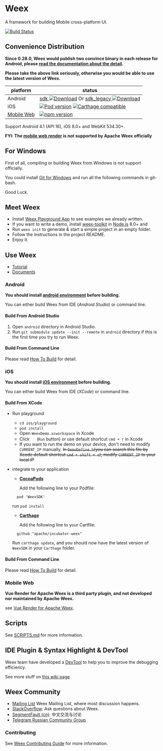 # Weex

A framework for building Mobile cross-platform UI.

[![Build Status](https://travis-ci.org/apache/incubator-weex.svg?branch=master)](https://travis-ci.org/apache/incubator-weex/)

## Convenience Distribution 
**Since 0.28.0, Weex would publish two convince binary in each release for Android, please [read the documentation about the detail](major_change.html).**

**Please take the above link seriously, otherwise you would be able to use the latest version of Weex.**

| platform | status |
| -------- | ------ |
| Android | [sdk ![Download](https://api.bintray.com/packages/weex/Android/sdk/images/download.svg)](https://bintray.com/weex/Android/sdk/_latestVersion) Or [sdk_legacy ![Download](https://api.bintray.com/packages/weex/Android/sdk_legacy/images/download.svg)](https://bintray.com/weex/Android/sdk_legacy/_latestVersion) |
| iOS | [![Pod version](https://badge.fury.io/co/WeexSDK.svg)](https://cocoapods.org/pods/WeexSDK) [![Carthage compatible](https://img.shields.io/badge/Carthage-compatible-4BC51D.svg?style=flat)](https://github.com/Carthage/Carthage) |
| [Mobile Web](https://github.com/weexteam/vue-render-for-apache-weex) | [![npm version](https://badge.fury.io/js/weex-html5.svg)](https://www.npmjs.com/package/weex-vue-render) |

Support Android 4.1 (API 16), iOS 8.0+ and WebKit 534.30+.

**FYI: The [mobile web render](https://github.com/weexteam/vue-render-for-apache-weex) is not supported by Apache Weex officially**

## For Windows
First of all, compiling or building Weex from Windows is not support officially.

You could install [Git for Windows](https://git-scm.com/download/win) and run all the following commands in git-bash.

Good Luck.

## Meet Weex

* Install [Weex Playground App](https://weex.apache.org/tools/playground.html) to see examples we already written.
* If you want to write a demo, install [weex-toolkit](https://www.npmjs.com/package/weex-toolkit) in [Node.js](http://nodejs.org/) 8.0+ and
* Run `weex init` to generate & start a simple project in an empty folder.
* Follow the instructions in the project README.
* Enjoy it.

## Use Weex

* [Tutorial](http://weex.apache.org/guide/)
* [Documents](http://weex.apache.org/references)

### Android
**You should install [android environment](./HOW-TO-BUILD.md#android) before building.**

You can either build Weex from IDE (*Android Studio*) or command line.

#### Build From Android Studio
1. Open `android` directory in Android Studio.
2. Run `git submodule update --init --remote` in `android` directory if this is the first time you try to run Weex.

#### Build From Command Line
Please read [How To Build](./HOW-TO-BUILD.md) for detail.

### iOS
**You should install [iOS environment](./HOW-TO-BUILD.md#ios) before building.**

You can either build Weex from IDE (*XCode*) or command line.

#### Build From XCode
* Run playground
  * `cd ios/playground`
  * `pod install`
  * Open `WeexDemo.xcworkspace` in Xcode
  * Click <img src="http://img1.tbcdn.cn/L1/461/1/5470b677a2f2eaaecf412cc55eeae062dbc275f9" height="16" > (`Run` button) or use default shortcut `cmd + r` in Xcode
  * If you want to run the demo on your device, don't need to modify `CURRENT_IP` manually. ~~In `DemoDefine.h`(you can search this file by Xcode default shortcut `cmd + shift + o`), modify `CURRENT_IP` to your local IP~~
* integrate to your application

  - **[CocoaPods](https://cocoapods.org)**

     Add the following line to your Podfile:
   ```
     pod 'WeexSDK'
   ```
    run `pod install`

  - **[Carthage](https://github.com/carthage/carthage)**

    Add the following line to your Cartfile:
   ```
     github "apache/incubator-weex"
   ```
   Run `carthage update`, and you should now have the latest version of   `WeexSDK` in your `Carthage` folder.

#### Build From Command Line
Please read [How To Build](./HOW-TO-BUILD.md) for detail.

### Mobile Web
**Vue Render for Apache Weex is a third party plugin, and not developed nor maintained by Apache Weex.**

see [Vue Render for Apache Weex](https://github.com/weexteam/vue-render-for-apache-weex).

## Scripts

See [SCRIPTS.md](./SCRIPTS.md) for more information.

## IDE Plugin & Syntax Highlight & DevTool

Weex team have developed a [DevTool](https://github.com/weexteam/weex-devtool) to help you to improve the debugging efficiency.

See more stuff on [this wiki page](https://github.com/alibaba/weex/wiki/Weex-Community)

## Weex Community
* [Mailing List](https://weex.apache.org/guide/contribute/how-to-contribute.html#mailing-list) Weex Mailing List, where most discussion happens.
* [StackOverflow](http://stackoverflow.com/questions/tagged/weex): Ask questions about Weex.
* [SegmentFault (cn)](https://segmentfault.com/t/weex): 中文交流与讨论
* [Telegram Russian Community Group](https://telegram.me/weex_ru)

### Contributing

See [Weex Contributing Guide](./CONTRIBUTING.md) for more information.
